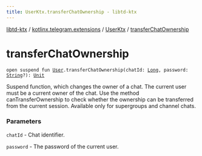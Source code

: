 ```yaml
---
title: UserKtx.transferChatOwnership - libtd-ktx
---
```


[libtd-ktx](../../index.html) / [kotlinx.telegram.extensions](../index.html) / [UserKtx](index.html) / [transferChatOwnership](./transfer-chat-ownership.html)

# transferChatOwnership

`open suspend fun `[`User`](https://tdlibx.github.io/td/docs/org/drinkless/td/libcore/telegram/TdApi/User.html)`.transferChatOwnership(chatId: `[`Long`](https://kotlinlang.org/api/latest/jvm/stdlib/kotlin/-long/index.html)`, password: `[`String`](https://kotlinlang.org/api/latest/jvm/stdlib/kotlin/-string/index.html)`?): `[`Unit`](https://kotlinlang.org/api/latest/jvm/stdlib/kotlin/-unit/index.html)

Suspend function, which changes the owner of a chat. The current user must be a current owner
of the chat. Use the method canTransferOwnership to check whether the ownership can be transferred
from the current session. Available only for supergroups and channel chats.

### Parameters

`chatId` - Chat identifier.

`password` - The password of the current user.